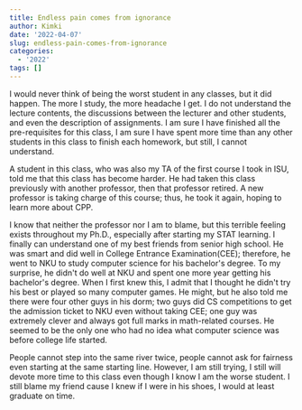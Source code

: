 ```yaml
---
title: Endless pain comes from ignorance
author: Kimki
date: '2022-04-07'
slug: endless-pain-comes-from-ignorance
categories:
  - '2022'
tags: []
---
```


I would never think of being the worst student in any classes, but it did happen.
The more I study, the more headache I get. I do not understand the lecture contents, the discussions between the lecturer and other students, and even the description of assignments. I am sure I have finished all the pre-requisites for this class, I am sure I have spent more time than any other students in this class to finish each homework, but still, I cannot understand. 

A student in this class, who was also my TA of the first course I took in ISU, told me that this class has become harder. He had taken this class previously with another professor, then that professor retired. A new professor is taking charge of this course; thus, he took it again, hoping to learn more about CPP.

I know that neither the professor nor I am to blame, but this terrible feeling exists throughout my Ph.D., especially after starting my STAT learning. I finally can understand one of my best friends from senior high school. He was smart and did well in College Entrance Examination(CEE); therefore, he went to NKU to study computer science for his bachelor's degree. To my surprise, he didn't do well at NKU and spent one more year getting his bachelor's degree. When I first knew this, I admit that I thought he didn't try his best or played so many computer games. He might, but he also told me there were four other guys in his dorm; two guys did CS competitions to get the admission ticket to NKU even without taking CEE; one guy was extremely clever and always got full marks in math-related courses. He seemed to be the only one who had no idea what computer science was before college life started.

People cannot step into the same river twice, people cannot ask for fairness even starting at the same starting line. However, I am still trying, I still will devote more time to this class even though I know I am the worse student. I still blame my friend cause I knew if I were in his shoes, I would at least graduate on time. 


